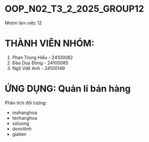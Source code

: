 # OOP_N02_T3_2_2025_GROUP12
Nhóm làm việc 12

# THÀNH VIÊN NHÓM:
1. Phan Trọng Hiếu - 24100082
2. Đào Duy Đông - 24100085
3. Ngô Việt Anh - 24100149

# ỨNG DỤNG: Quản lí bán hàng

Phân tích đối tượng: 

- mahanghoa
- tenhanghoa
- soluong
- donvitinh
- giatien
